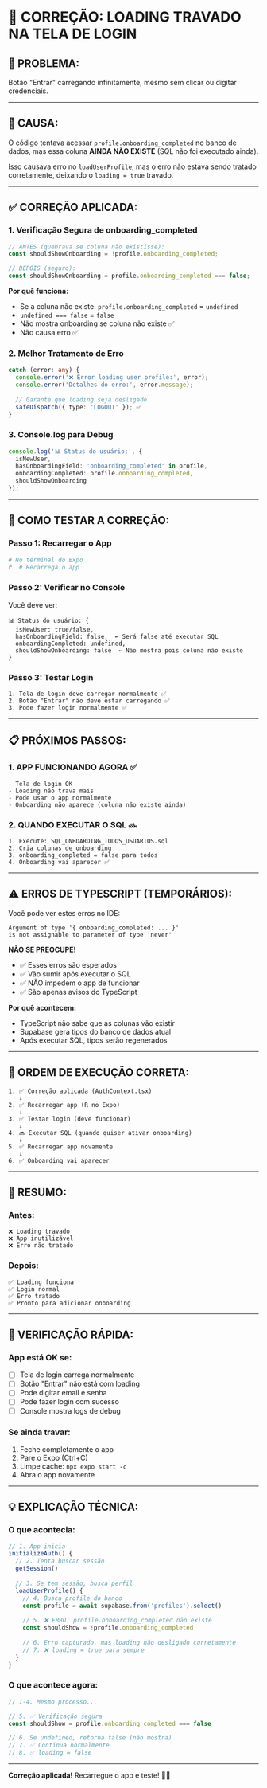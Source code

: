 # 🔧 CORREÇÃO: LOADING TRAVADO NA TELA DE LOGIN

## 🔴 **PROBLEMA:**
Botão "Entrar" carregando infinitamente, mesmo sem clicar ou digitar credenciais.

---

## 🎯 **CAUSA:**
O código tentava acessar `profile.onboarding_completed` no banco de dados, mas essa coluna **AINDA NÃO EXISTE** (SQL não foi executado ainda).

Isso causava erro no `loadUserProfile`, mas o erro não estava sendo tratado corretamente, deixando o `loading = true` travado.

---

## ✅ **CORREÇÃO APLICADA:**

### **1. Verificação Segura de onboarding_completed**
```typescript
// ANTES (quebrava se coluna não existisse):
const shouldShowOnboarding = !profile.onboarding_completed;

// DEPOIS (seguro):
const shouldShowOnboarding = profile.onboarding_completed === false;
```

**Por quê funciona:**
- Se a coluna não existe: `profile.onboarding_completed` = `undefined`
- `undefined === false` = `false`
- Não mostra onboarding se coluna não existe ✅
- Não causa erro ✅

### **2. Melhor Tratamento de Erro**
```typescript
catch (error: any) {
  console.error('❌ Error loading user profile:', error);
  console.error('Detalhes do erro:', error.message);
  
  // Garante que loading seja desligado
  safeDispatch({ type: 'LOGOUT' }); ✅
}
```

### **3. Console.log para Debug**
```typescript
console.log('📊 Status do usuário:', {
  isNewUser,
  hasOnboardingField: 'onboarding_completed' in profile,
  onboardingCompleted: profile.onboarding_completed,
  shouldShowOnboarding
});
```

---

## 🚀 **COMO TESTAR A CORREÇÃO:**

### **Passo 1: Recarregar o App**
```bash
# No terminal do Expo
r  # Recarrega o app
```

### **Passo 2: Verificar no Console**
Você deve ver:
```
📊 Status do usuário: {
  isNewUser: true/false,
  hasOnboardingField: false,  ← Será false até executar SQL
  onboardingCompleted: undefined,
  shouldShowOnboarding: false  ← Não mostra pois coluna não existe
}
```

### **Passo 3: Testar Login**
```
1. Tela de login deve carregar normalmente ✅
2. Botão "Entrar" não deve estar carregando ✅
3. Pode fazer login normalmente ✅
```

---

## 📋 **PRÓXIMOS PASSOS:**

### **1. APP FUNCIONANDO AGORA** ✅
```
- Tela de login OK
- Loading não trava mais
- Pode usar o app normalmente
- Onboarding não aparece (coluna não existe ainda)
```

### **2. QUANDO EXECUTAR O SQL** 🔜
```
1. Execute: SQL_ONBOARDING_TODOS_USUARIOS.sql
2. Cria colunas de onboarding
3. onboarding_completed = false para todos
4. Onboarding vai aparecer ✅
```

---

## ⚠️ **ERROS DE TYPESCRIPT (TEMPORÁRIOS):**

Você pode ver estes erros no IDE:
```
Argument of type '{ onboarding_completed: ... }' 
is not assignable to parameter of type 'never'
```

**NÃO SE PREOCUPE!**
- ✅ Esses erros são esperados
- ✅ Vão sumir após executar o SQL
- ✅ NÃO impedem o app de funcionar
- ✅ São apenas avisos do TypeScript

**Por quê acontecem:**
- TypeScript não sabe que as colunas vão existir
- Supabase gera tipos do banco de dados atual
- Após executar SQL, tipos serão regenerados

---

## 🔄 **ORDEM DE EXECUÇÃO CORRETA:**

```
1. ✅ Correção aplicada (AuthContext.tsx)
   ↓
2. ✅ Recarregar app (R no Expo)
   ↓
3. ✅ Testar login (deve funcionar)
   ↓
4. 🔜 Executar SQL (quando quiser ativar onboarding)
   ↓
5. ✅ Recarregar app novamente
   ↓
6. ✅ Onboarding vai aparecer
```

---

## 🎯 **RESUMO:**

### **Antes:**
```
❌ Loading travado
❌ App inutilizável
❌ Erro não tratado
```

### **Depois:**
```
✅ Loading funciona
✅ Login normal
✅ Erro tratado
✅ Pronto para adicionar onboarding
```

---

## 🧪 **VERIFICAÇÃO RÁPIDA:**

### **App está OK se:**
- [ ] Tela de login carrega normalmente
- [ ] Botão "Entrar" não está com loading
- [ ] Pode digitar email e senha
- [ ] Pode fazer login com sucesso
- [ ] Console mostra logs de debug

### **Se ainda travar:**
1. Feche completamente o app
2. Pare o Expo (Ctrl+C)
3. Limpe cache: `npx expo start -c`
4. Abra o app novamente

---

## 💡 **EXPLICAÇÃO TÉCNICA:**

### **O que acontecia:**
```javascript
// 1. App inicia
initializeAuth() {
  // 2. Tenta buscar sessão
  getSession()
  
  // 3. Se tem sessão, busca perfil
  loadUserProfile() {
    // 4. Busca profile do banco
    const profile = await supabase.from('profiles').select()
    
    // 5. ❌ ERRO: profile.onboarding_completed não existe
    const shouldShow = !profile.onboarding_completed
    
    // 6. Erro capturado, mas loading não desligado corretamente
    // 7. ❌ loading = true para sempre
  }
}
```

### **O que acontece agora:**
```javascript
// 1-4. Mesmo processo...

// 5. ✅ Verificação segura
const shouldShow = profile.onboarding_completed === false

// 6. Se undefined, retorna false (não mostra)
// 7. ✅ Continua normalmente
// 8. ✅ loading = false
```

---

**Correção aplicada!** Recarregue o app e teste! 🚀✅
